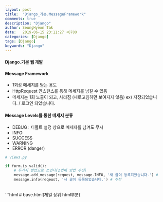 ```yaml
---
layout: post
title:  "Django_기본.MessageFramework"
comments: true
description: "Django"
author: SeungHyeon Tak
date:   2019-06-15 23:11:27 +0700
categories: [Django]
tags: [Django]
keywords: "Django"
---
```

#### Django.기본 웹 개발

#### Message Framework

* 1회성 메세지를 담는 용도
* HttpRequest 인스턴스를 통해 메세지를 남길 수 있음
* 메세지는 1회 노출이 되고, 사라짐 (새로고침하면 보여지지 않음)
ex) 저장되었습니다. / 로그인 되었습니다.

#### Message Levels를 통한 메세지 분류
* DEBUG : 디폴트 설정 상으로 메세지를 남겨도 무시 
* INFO
* SUCCESS
* WARNING
* ERROR (danger)

```python
# views.py

if form.is_valid():
	# 두가지 방법으로 쓰인다(2번째 방법 추천)
	message.add_message(request, message.INFO, '새 글이 등록되었습니다.') # 비추
	message.info(reqeust, '새 글이 등록되었습니다.') # 추천
```

<br>
```html
# base.html(제일 상위 html부분)
<!-- message Framwork -->

<!--
{% if messages %}
    <div class="container">
        {% for message in messages %}
            <div class="alert alert-{{ message.tags }}">
                [{{ message.tags }}]    {# 메세지 Level #}
                [{{ message.message }}] {# 실제 메세지 내용 #}
            </div>
        {% endfor %}
    </div>
{% endif %}
-->
```
